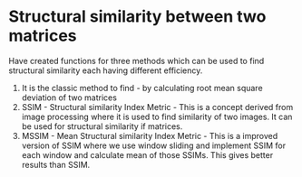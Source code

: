 # Structural similarity between two matrices
Have created functions for three methods which can be used to find structural similarity each having different efficiency.
1. It is the classic method to find - by calculating root mean square deviation of two matrices
2. SSIM - Structural similarity Index Metric - This is a concept derived from image processing where it is used to find similarity of two images. It can be used for structural similarity if matrices.
3. MSSIM - Mean Structural similarity Index Metric - This is a improved version of SSIM where we use window sliding and implement SSIM for each window and calculate mean of those SSIMs. This gives better results than SSIM.
